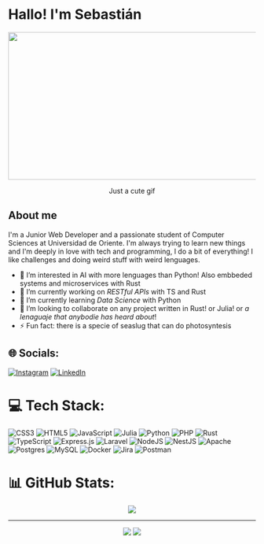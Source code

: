 # Hallo! I'm Sebastián
<div align="center">
  <img src="https://tenor.com/es/view/rain-pixel-art-cyberpunk-gif-15872056.gif" width="600" height="300"/>
  <p>Just a cute gif</p>
</div>

## About me
I'm a Junior Web Developer and a passionate student of Computer Sciences at Universidad de Oriente. I'm always trying to learn new things and I'm deeply in love with tech and programming, I do a bit of everything! I like challenges and doing weird stuff with weird lenguages.

- 👀 I’m interested in AI with more lenguages than Python! Also embbeded systems and microservices with Rust
- 🔭 I’m currently working on *RESTful APIs* with TS and Rust
- 🌱 I’m currently learning *Data Science* with Python
- 👯 I’m looking to collaborate on any project written in Rust! or Julia! or *a lenaguaje that anybodie has heard about*!
- ⚡ Fun fact: there is a specie of seaslug that can do photosyntesis


## 🌐 Socials:
[![Instagram](https://img.shields.io/badge/Instagram-%23E4405F.svg?logo=Instagram&logoColor=white)](https://instagram.com/s14vc) [![LinkedIn](https://img.shields.io/badge/LinkedIn-%230077B5.svg?logo=linkedin&logoColor=white)](https://linkedin.com/in/sebastián-mata-195704274) 

# 💻 Tech Stack:
![CSS3](https://img.shields.io/badge/css3-%231572B6.svg?style=for-the-badge&logo=css3&logoColor=white) ![HTML5](https://img.shields.io/badge/html5-%23E34F26.svg?style=for-the-badge&logo=html5&logoColor=white) ![JavaScript](https://img.shields.io/badge/javascript-%23323330.svg?style=for-the-badge&logo=javascript&logoColor=%23F7DF1E) ![Julia](https://img.shields.io/badge/-Julia-9558B2?style=for-the-badge&logo=julia&logoColor=white) ![Python](https://img.shields.io/badge/python-3670A0?style=for-the-badge&logo=python&logoColor=ffdd54) ![PHP](https://img.shields.io/badge/php-%23777BB4.svg?style=for-the-badge&logo=php&logoColor=white) ![Rust](https://img.shields.io/badge/rust-%23000000.svg?style=for-the-badge&logo=rust&logoColor=white) ![TypeScript](https://img.shields.io/badge/typescript-%23007ACC.svg?style=for-the-badge&logo=typescript&logoColor=white) ![Express.js](https://img.shields.io/badge/express.js-%23404d59.svg?style=for-the-badge&logo=express&logoColor=%2361DAFB) ![Laravel](https://img.shields.io/badge/laravel-%23FF2D20.svg?style=for-the-badge&logo=laravel&logoColor=white) ![NodeJS](https://img.shields.io/badge/node.js-6DA55F?style=for-the-badge&logo=node.js&logoColor=white) ![NestJS](https://img.shields.io/badge/nestjs-%23E0234E.svg?style=for-the-badge&logo=nestjs&logoColor=white) ![Apache](https://img.shields.io/badge/apache-%23D42029.svg?style=for-the-badge&logo=apache&logoColor=white) ![Postgres](https://img.shields.io/badge/postgres-%23316192.svg?style=for-the-badge&logo=postgresql&logoColor=white) ![MySQL](https://img.shields.io/badge/mysql-4479A1.svg?style=for-the-badge&logo=mysql&logoColor=white) ![Docker](https://img.shields.io/badge/docker-%230db7ed.svg?style=for-the-badge&logo=docker&logoColor=white) ![Jira](https://img.shields.io/badge/jira-%230A0FFF.svg?style=for-the-badge&logo=jira&logoColor=white) ![Postman](https://img.shields.io/badge/Postman-FF6C37?style=for-the-badge&logo=postman&logoColor=white)
# 📊 GitHub Stats:
<div align="center">
 <img src="https://github-readme-stats.vercel.app/api/top-langs/?username=S14vcGt&theme=tokyonight&hide_border=true&include_all_commits=true&count_private=true&layout=compact"/>
 <div/>
 
 ---
![](https://github-readme-stats.vercel.app/api?username=S14vcGt&theme=tokyonight&hide_border=true&include_all_commits=true&count_private=true)
![](https://github-readme-streak-stats.herokuapp.com/?user=S14vcGt&theme=tokyonight&hide_border=true)

<!-- Proudly created with GPRM ( https://gprm.itsvg.in ) -->
